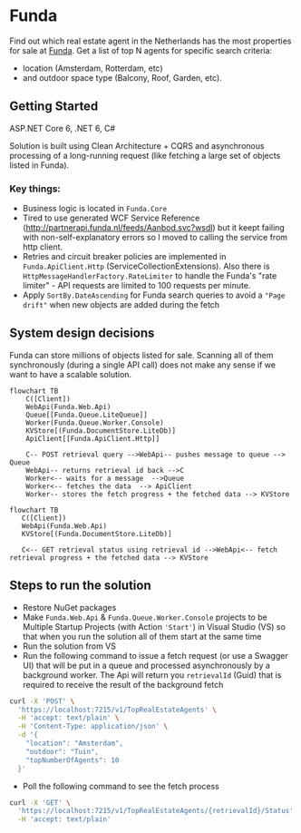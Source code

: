 # Funda

Find out which real estate agent in the Netherlands has the most properties for sale at [Funda](https://www.funda.nl/).
Get a list of top N agents for specific search criteria: 
- location (Amsterdam, Rotterdam, etc) 
- and outdoor space type (Balcony, Roof, Garden, etc).


## Getting Started
ASP.NET Core 6, .NET 6, C# 

Solution is built using Clean Architecture + CQRS and asynchronous processing of a long-running request (like fetching a large set of objects listed in Funda).


### Key things:
- Business logic is located in `Funda.Core`
- Tired to use generated WCF Service Reference (http://partnerapi.funda.nl/feeds/Aanbod.svc?wsdl) but it keept failing with non-self-explanatory errors so I moved to calling the service from http client.
- Retries and circuit breaker policies are implemented in `Funda.ApiClient.Http` (ServiceCollectionExtensions). Also there is `HttpMessageHandlerFactory.RateLimiter` to handle the Funda's "rate limiter" - API requests are limited to 100 requests per minute.
- Apply `SortBy.DateAscending` for Funda search queries to avoid a `"Page drift"` when new objects are added during the fetch

## System design decisions

Funda can store millions of objects listed for sale.
Scanning all of them synchronously (during a single API call) does not make any sense if we want to have a scalable solution.

```mermaid
flowchart TB
    C([Client])
    WebApi(Funda.Web.Api)
    Queue[[Funda.Queue.LiteQueue]]
    Worker(Funda.Queue.Worker.Console)
    KVStore[(Funda.DocumentStore.LiteDb)]
    ApiClient[[Funda.ApiClient.Http]]
    
    C-- POST retrieval query -->WebApi-- pushes message to queue --> Queue
    WebApi-- returns retrieval id back -->C
    Worker<-- waits for a message  -->Queue
    Worker<-- fetches the data  --> ApiClient
    Worker-- stores the fetch progress + the fetched data --> KVStore
```

 ```mermaid
flowchart TB
    C([Client])
    WebApi(Funda.Web.Api)
    KVStore[(Funda.DocumentStore.LiteDb)]
    
    C<-- GET retrieval status using retrieval id -->WebApi<-- fetch retrieval progress + the fetched data --> KVStore
```

## Steps to run the solution
* Restore NuGet packages
* Make `Funda.Web.Api` & `Funda.Queue.Worker.Console` projects to be Multiple Startup Projects (with Action `'Start'`) in Visual Studio (VS) so that when you run the solution all of them start at the same time
* Run the solution from VS
* Run the following command to issue a fetch request (or use a Swagger UI) that will be put in a queue and processed asynchronously by a background worker. The Api will return you `retrievalId` (Guid) that is required to receive the result of the background fetch
```bash
curl -X 'POST' \
  'https://localhost:7215/v1/TopRealEstateAgents' \
  -H 'accept: text/plain' \
  -H 'Content-Type: application/json' \
  -d '{
    "location": "Amsterdam",
    "outdoor": "Tuin",
    "topNumberOfAgents": 10
  }'
```
* Poll the following command to see the fetch process
```bash
curl -X 'GET' \
  'https://localhost:7215/v1/TopRealEstateAgents/{retrievalId}/Status' \
  -H 'accept: text/plain'
```
